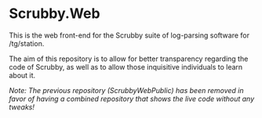 # Scrubby.Web

This is the web front-end for the Scrubby suite of log-parsing software for /tg/station.

The aim of this repository is to allow for better transparency regarding the code of Scrubby, as well as to allow those inquisitive individuals to learn about it.

*Note: The previous repository (ScrubbyWebPublic) has been removed in favor of having a combined repository that shows the live code without any tweaks!*